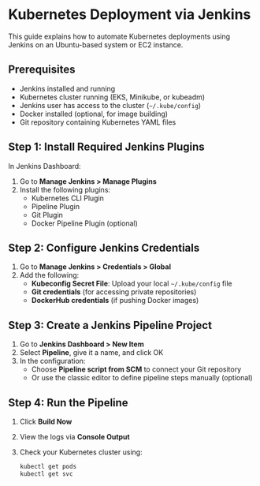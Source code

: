 # Kubernetes Deployment via Jenkins

This guide explains how to automate Kubernetes deployments using Jenkins on an Ubuntu-based system or EC2 instance.

## Prerequisites

- Jenkins installed and running
- Kubernetes cluster running (EKS, Minikube, or kubeadm)
- Jenkins user has access to the cluster (`~/.kube/config`)
- Docker installed (optional, for image building)
- Git repository containing Kubernetes YAML files

## Step 1: Install Required Jenkins Plugins

In Jenkins Dashboard:

1. Go to **Manage Jenkins > Manage Plugins**
2. Install the following plugins:
   - Kubernetes CLI Plugin
   - Pipeline Plugin
   - Git Plugin
   - Docker Pipeline Plugin (optional)

## Step 2: Configure Jenkins Credentials

1. Go to **Manage Jenkins > Credentials > Global**
2. Add the following:
   - **Kubeconfig Secret File**: Upload your local `~/.kube/config` file
   - **Git credentials** (for accessing private repositories)
   - **DockerHub credentials** (if pushing Docker images)

## Step 3: Create a Jenkins Pipeline Project

1. Go to **Jenkins Dashboard > New Item**
2. Select **Pipeline**, give it a name, and click OK
3. In the configuration:
   - Choose **Pipeline script from SCM** to connect your Git repository
   - Or use the classic editor to define pipeline steps manually (optional)

## Step 4: Run the Pipeline

1. Click **Build Now**
2. View the logs via **Console Output**
3. Check your Kubernetes cluster using:

   ```bash
   kubectl get pods
   kubectl get svc

